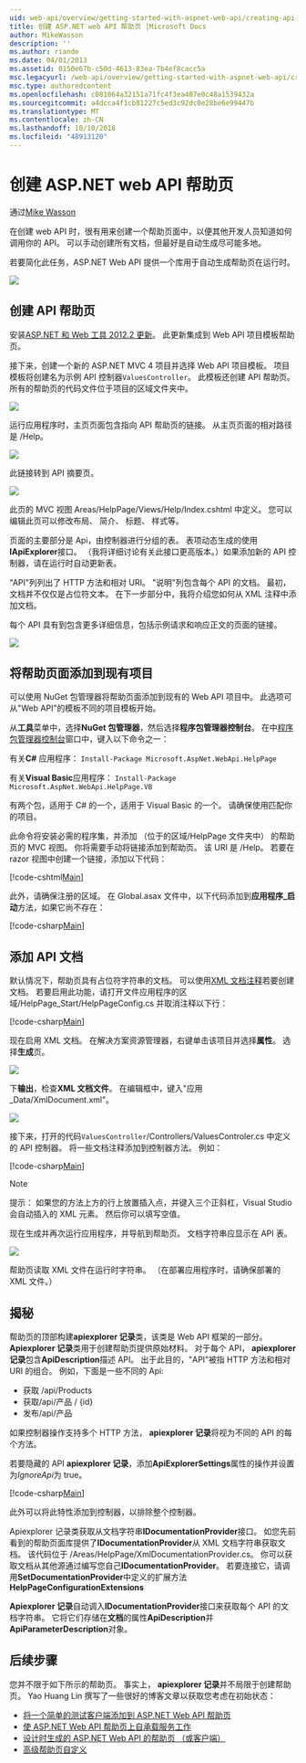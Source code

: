 ```yaml
---
uid: web-api/overview/getting-started-with-aspnet-web-api/creating-api-help-pages
title: 创建 ASP.NET web API 帮助页 |Microsoft Docs
author: MikeWasson
description: ''
ms.author: riande
ms.date: 04/01/2013
ms.assetid: 0150e67b-c50d-4613-83ea-7b4ef8cacc5a
msc.legacyurl: /web-api/overview/getting-started-with-aspnet-web-api/creating-api-help-pages
msc.type: authoredcontent
ms.openlocfilehash: c081064a32151a71fc4f3ea407e0c48a1539432a
ms.sourcegitcommit: a4dcca4f1cb81227c5ed3c92dc0e28be6e99447b
ms.translationtype: MT
ms.contentlocale: zh-CN
ms.lasthandoff: 10/10/2018
ms.locfileid: "48913120"
---
```

<a name="creating-help-pages-for-aspnet-web-api"></a>创建 ASP.NET web API 帮助页
====================
通过[Mike Wasson](https://github.com/MikeWasson)

在创建 web API 时，很有用来创建一个帮助页面中，以便其他开发人员知道如何调用你的 API。 可以手动创建所有文档，但最好是自动生成尽可能多地。

若要简化此任务，ASP.NET Web API 提供一个库用于自动生成帮助页在运行时。

![](creating-api-help-pages/_static/image1.png)

## <a name="creating-api-help-pages"></a>创建 API 帮助页

安装[ASP.NET 和 Web 工具 2012.2 更新](https://go.microsoft.com/fwlink/?LinkId=282650)。 此更新集成到 Web API 项目模板帮助页。

接下来，创建一个新的 ASP.NET MVC 4 项目并选择 Web API 项目模板。 项目模板将创建名为示例 API 控制器`ValuesController`。 此模板还创建 API 帮助页。 所有的帮助页的代码文件位于项目的区域文件夹中。

![](creating-api-help-pages/_static/image2.png)

运行应用程序时，主页页面包含指向 API 帮助页的链接。 从主页页面的相对路径是 /Help。

![](creating-api-help-pages/_static/image3.png)

此链接转到 API 摘要页。

![](creating-api-help-pages/_static/image4.png)

此页的 MVC 视图 Areas/HelpPage/Views/Help/Index.cshtml 中定义。 您可以编辑此页可以修改布局、 简介、 标题、 样式等。

页面的主要部分是 Api，由控制器进行分组的表。 表项动态生成的使用**IApiExplorer**接口。 （我将详细讨论有关此接口更高版本。）如果添加新的 API 控制器，请在运行时自动更新表。

"API"列列出了 HTTP 方法和相对 URI。 "说明"列包含每个 API 的文档。 最初，文档并不仅仅是占位符文本。 在下一步部分中，我将介绍您如何从 XML 注释中添加文档。

每个 API 具有到包含更多详细信息，包括示例请求和响应正文的页面的链接。

![](creating-api-help-pages/_static/image5.png)

## <a name="adding-help-pages-to-an-existing-project"></a>将帮助页面添加到现有项目

可以使用 NuGet 包管理器将帮助页面添加到现有的 Web API 项目中。 此选项可从"Web API"的模板不同的项目模板开始。

从**工具**菜单中，选择**NuGet 包管理器**，然后选择**程序包管理器控制台**。 在中[程序包管理器控制台](http://docs.nuget.org/docs/start-here/using-the-package-manager-console)窗口中，键入以下命令之一：

有关**C#** 应用程序： `Install-Package Microsoft.AspNet.WebApi.HelpPage`

有关**Visual Basic**应用程序： `Install-Package Microsoft.AspNet.WebApi.HelpPage.VB`

有两个包，适用于 C# 的一个，适用于 Visual Basic 的一个。 请确保使用匹配你的项目。

此命令将安装必需的程序集，并添加 （位于的区域/HelpPage 文件夹中） 的帮助页的 MVC 视图。 你将需要手动将链接添加到帮助页。 该 URI 是 /Help。 若要在 razor 视图中创建一个链接，添加以下代码：

[!code-cshtml[Main](creating-api-help-pages/samples/sample1.cshtml)]

此外，请确保注册的区域。 在 Global.asax 文件中，以下代码添加到**应用程序\_启动**方法，如果它尚不存在：

[!code-csharp[Main](creating-api-help-pages/samples/sample2.cs?highlight=4)]

## <a name="adding-api-documentation"></a>添加 API 文档

默认情况下，帮助页具有占位符字符串的文档。 可以使用[XML 文档注释](https://msdn.microsoft.com/library/b2s063f7.aspx)若要创建文档。 若要启用此功能，请打开文件应用程序的区域/HelpPage\_Start/HelpPageConfig.cs 并取消注释以下行：

[!code-csharp[Main](creating-api-help-pages/samples/sample3.cs)]

现在启用 XML 文档。 在解决方案资源管理器，右键单击该项目并选择**属性**。 选择**生成**页。

![](creating-api-help-pages/_static/image6.png)

下**输出**，检查**XML 文档文件**。 在编辑框中，键入"应用\_Data/XmlDocument.xml"。

![](creating-api-help-pages/_static/image7.png)

接下来，打开的代码`ValuesController`/Controllers/ValuesControler.cs 中定义的 API 控制器。 将一些文档注释添加到控制器方法。 例如：

[!code-csharp[Main](creating-api-help-pages/samples/sample4.cs)]

> [!NOTE]
> 提示： 如果您的方法上方的行上放置插入点，并键入三个正斜杠，Visual Studio 会自动插入的 XML 元素。 然后你可以填写空值。


现在生成并再次运行应用程序，并导航到帮助页。 文档字符串应显示在 API 表。

![](creating-api-help-pages/_static/image8.png)

帮助页读取 XML 文件在运行时字符串。 （在部署应用程序时，请确保部署的 XML 文件。）

## <a name="under-the-hood"></a>揭秘

帮助页的顶部构建**apiexplorer 记录**类，该类是 Web API 框架的一部分。 **Apiexplorer 记录**类用于创建帮助页提供原始材料。 对于每个 API， **apiexplorer 记录**包含**ApiDescription**描述 API。 出于此目的，"API"被指 HTTP 方法和相对 URI 的组合。 例如，下面是一些不同的 Api:

- 获取 /api/Products
- 获取/api/产品 / {id}
- 发布/api/产品

如果控制器操作支持多个 HTTP 方法， **apiexplorer 记录**将视为不同的 API 的每个方法。

若要隐藏的 API **apiexplorer 记录**，添加**ApiExplorerSettings**属性的操作并设置为*IgnoreApi*为 true。

[!code-csharp[Main](creating-api-help-pages/samples/sample5.cs)]

此外可以将此特性添加到控制器，以排除整个控制器。

Apiexplorer 记录类获取从文档字符串**IDocumentationProvider**接口。 如您先前看到的帮助页面库提供了**IDocumentationProvider**从 XML 文档字符串获取文档。 该代码位于 /Areas/HelpPage/XmlDocumentationProvider.cs。 你可以获取文档从其他源通过编写您自己**IDocumentationProvider**。 若要连接它，请调用**SetDocumentationProvider**中定义的扩展方法**HelpPageConfigurationExtensions**

**Apiexplorer 记录**自动调入**IDocumentationProvider**接口来获取每个 API 的文档字符串。 它将它们存储在**文档**的属性**ApiDescription**并**ApiParameterDescription**对象。

## <a name="next-steps"></a>后续步骤

您并不限于如下所示的帮助页。 事实上， **apiexplorer 记录**并不局限于创建帮助页。 Yao Huang Lin 撰写了一些很好的博客文章以获取您考虑在初始状态：

- [将一个简单的测试客户端添加到 ASP.NET Web API 帮助页](https://blogs.msdn.com/b/yaohuang1/archive/2012/12/02/adding-a-simple-test-client-to-asp-net-web-api-help-page.aspx)
- [使 ASP.NET Web API 帮助页上自承载服务工作](https://blogs.msdn.com/b/yaohuang1/archive/2012/12/20/making-asp-net-web-api-help-page-work-on-self-hosted-services.aspx)
- [设计时生成的 ASP.NET Web API 的帮助页 （或客户端）](https://blogs.msdn.com/b/yaohuang1/archive/2013/01/20/design-time-generation-of-help-page-or-proxy-for-asp-net-web-api.aspx)
- [高级帮助页自定义](https://blogs.msdn.com/b/yaohuang1/archive/2012/12/10/asp-net-web-api-help-page-part-3-advanced-help-page-customizations.aspx)
